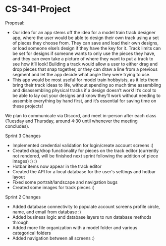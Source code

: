 # CS-341-Project

Proposal:

- Our idea for an app stems off the idea for a model train track designer app, where the user would be able to design their own track using a set of pieces they choose from. They can save and load their own designs, or load someone else’s design if they have the key for it. Track limits can be set for designs if someone wants to only use the pieces they have, and they can even take a picture of where they want to put a track to see how it’ll look! Building a track would allow a user to either drag and drop pieces that snap together, or they can draw a line from a previous segment and let the app decide what angle they were trying to use.
- This app would be most useful for model train hobbyists, as it lets them bring their track ideas to life, without spending so much time assembling and disassembling physical tracks if a design doesn’t work! It’s cool to be able to lay out your designs and know they’ll work without needing to assemble everything by hand first, and it’s essential for saving time on these projects!

We plan to communicate via Discord, and meet in-person after each class (Tuesday and Thursday, around 4:30 until whenever the meeting concludes).

Sprint 3 Changes
- Implemented credential validation for login/create account screens :)
- Created drag/drop functionality for pieces on the track editor (currently not rendered, will be finished next sprint following the addition of piece images) :) :)
- Hotbar items now appear in the track editor
- Created the API for a local database for the user's settings and hotbar layout
- Fixed some portrait/landscape and navigation bugs
- Created some images for track pieces :)

Sprint 2 Changes
- Added database connectivity to populate account screens profile circle, name, and email from database :)
- Added business logic and database layers to run database methods through
- Added more file organization with a model folder and various categorical folders
- Added navigation between all screens :)
